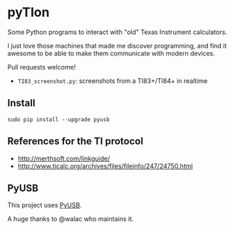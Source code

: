 # pyTIon

Some Python programs to interact with "old" Texas Instrument calculators.

I just love those machines that made me discover programming, and find it
awesome to be able to make them communicate with modern devices.

Pull requests welcome!

* `TI83_screenshot.py`: screenshots from a TI83+/TI84+ in realtime


## Install

    sudo pip install --upgrade pyusb
    
## References for the TI protocol

* http://merthsoft.com/linkguide/
* http://www.ticalc.org/archives/files/fileinfo/247/24750.html

## PyUSB

This project uses [PyUSB](https://pyusb.github.io/pyusb/).

A huge thanks to @walac who maintains it.
